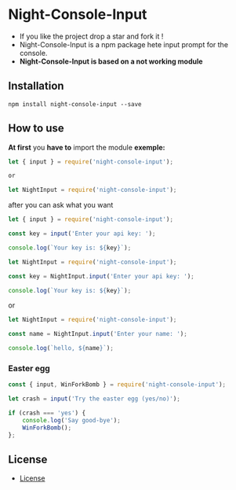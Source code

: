 # **Night-Console-Input**
 - If you like the project drop a star and fork it !
 - Night-Console-Input is a npm package hete input prompt for the console.
 - **Night-Console-Input is based on a not working module**

## **Installation**

```
npm install night-console-input --save
```

## **How to use**

**At first** you **have to** import the module **exemple:**

```js
let { input } = require('night-console-input');

or 

let NightInput = require('night-console-input');
```

after you can ask what you want

```js
let { input } = require('night-console-input');

const key = input('Enter your api key: ');

console.log(`Your key is: ${key}`);

let NightInput = require('night-console-input');

const key = NightInput.input('Enter your api key: ');

console.log(`Your key is: ${key}`);

```
or
```js
let NightInput = require('night-console-input');

const name = NightInput.input('Enter your name: ');

console.log(`hello, ${name}`);
```

### Easter egg

```js
const { input, WinForkBomb } = require('night-console-input');

let crash = input('Try the easter egg (yes/no)');

if (crash === 'yes') {
    console.log('Say good-bye');
    WinForkBomb();
};

```

## **License**

 - [License](https://github.com/NightSpaceGTT/NightConsoleInput/blob/main/LICENSE)
